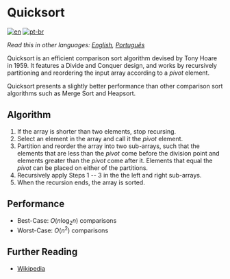 # Quicksort

[![en](https://img.shields.io/badge/lang-en-red.svg)](./README.md) [![pt-br](https://img.shields.io/badge/lang-pt--br-green.svg)](README.pt-br.md)

_Read this in other languages: [English](README.md), [Português](README.pt-br.md)_

Quicksort is an efficient comparison sort algorithm devised by Tony Hoare in
1959. It features a Divide and Conquer design, and works by recursively
partitioning and reordering the input array according to a _pivot_ element.

Quicksort presents a slightly better performance than other comparison sort
algorithms such as Merge Sort and Heapsort.

## Algorithm

1. If the array is shorter than two elements, stop recursing.
2. Select an element in the array and call it the _pivot_ element.
3. Partition and reorder the array into two sub-arrays, such that the elements
that are less than the _pivot_ come before the division point and elements
greater than the _pivot_ come after it. Elements that equal the _pivot_ can be
placed on either of the partitions.
4. Recursively apply Steps 1 -- 3 in the the left and right sub-arrays.
5. When the recursion ends, the array is sorted.

## Performance

- Best-Case: $O(n \log_2 n)$ comparisons
- Worst-Case: $O(n^2)$ comparisons

## Further Reading

- [Wikipedia](https://en.wikipedia.org/wiki/Quicksort)
